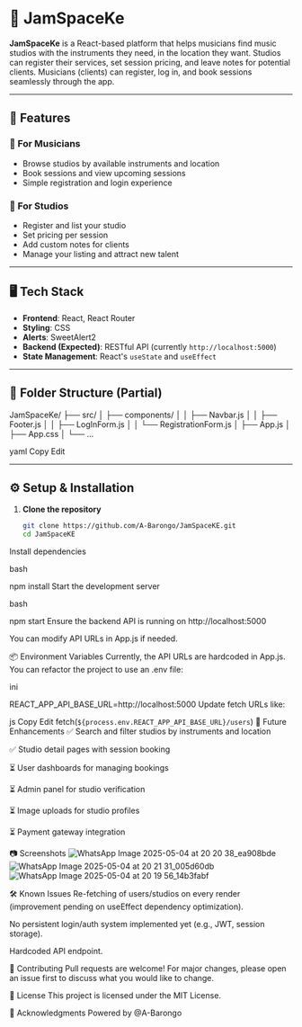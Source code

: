 # 🎵 JamSpaceKe

**JamSpaceKe** is a React-based platform that helps musicians find music studios with the instruments they need, in the location they want. Studios can register their services, set session pricing, and leave notes for potential clients. Musicians (clients) can register, log in, and book sessions seamlessly through the app.

---

## 🚀 Features

### 🎸 For Musicians
- Browse studios by available instruments and location
- Book sessions and view upcoming sessions
- Simple registration and login experience

### 🏢 For Studios
- Register and list your studio
- Set pricing per session
- Add custom notes for clients
- Manage your listing and attract new talent

---

## 🖥️ Tech Stack

- **Frontend**: React, React Router
- **Styling**: CSS
- **Alerts**: SweetAlert2
- **Backend (Expected)**: RESTful API (currently `http://localhost:5000`)
- **State Management**: React's `useState` and `useEffect`

---

## 📁 Folder Structure (Partial)

JamSpaceKe/
├── src/
│ ├── components/
│ │ ├── Navbar.js
│ │ ├── Footer.js
│ │ ├── LogInForm.js
│ │ └── RegistrationForm.js
│ ├── App.js
│ ├── App.css
│ └── ...

yaml
Copy
Edit

---

## ⚙️ Setup & Installation

1. **Clone the repository**

   ```bash
   git clone https://github.com/A-Barongo/JamSpaceKE.git
   cd JamSpaceKE
Install dependencies

bash

npm install
Start the development server

bash

npm start
Ensure the backend API is running on http://localhost:5000

You can modify API URLs in App.js if needed.

📦 Environment Variables
Currently, the API URLs are hardcoded in App.js. You can refactor the project to use an .env file:

ini

REACT_APP_API_BASE_URL=http://localhost:5000
Update fetch URLs like:

js
Copy
Edit
fetch(`${process.env.REACT_APP_API_BASE_URL}/users`)
🧪 Future Enhancements
✅ Search and filter studios by instruments and location

✅ Studio detail pages with session booking

⏳ User dashboards for managing bookings

⏳ Admin panel for studio verification

⏳ Image uploads for studio profiles

⏳ Payment gateway integration

📷 Screenshots
![WhatsApp Image 2025-05-04 at 20 20 38_ea908bde](https://github.com/user-attachments/assets/e4dadc17-247c-4b1b-a898-69ebe20bb43a)
![WhatsApp Image 2025-05-04 at 20 21 31_005d60db](https://github.com/user-attachments/assets/cbe0797c-447d-4c3c-9f18-cebf4a3e63a5)
![WhatsApp Image 2025-05-04 at 20 19 56_14b3fabf](https://github.com/user-attachments/assets/3e2930a4-fd2b-4d8d-959f-f7fbf051903f)





🛠️ Known Issues
Re-fetching of users/studios on every render (improvement pending on useEffect dependency optimization).

No persistent login/auth system implemented yet (e.g., JWT, session storage).

Hardcoded API endpoint.

🤝 Contributing
Pull requests are welcome! For major changes, please open an issue first to discuss what you would like to change.

📝 License
This project is licensed under the MIT License.

🙌 Acknowledgments
Powered by @A-Barongo
